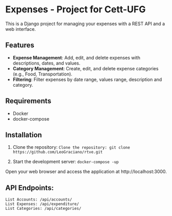 # Expenses - Project for Cett-UFG
This is a Django project for managing your expenses with a REST API and a web interface.

## Features
- **Expense Management**: Add, edit, and delete expenses with descriptions, dates, and values.
- **Category Management**: Create, edit, and delete expense categories (e.g., Food, Transportation).
- **Filtering**: Filter expenses by date range, values range, description and category.

## Requirements
- Docker
- docker-compose

## Installation

1. Clone the repository:
   `Clone the repository: git clone https://github.com/LeoGraciano/rtve.git`

2. Start the development server:
    `docker-compose -up`

Open your web browser and access the application at http://localhost:3000.

## API Endpoints:
    List Accounts: /api/accounts/
    List Expenses: /api/expenditure/
    List Categories: /api/categories/